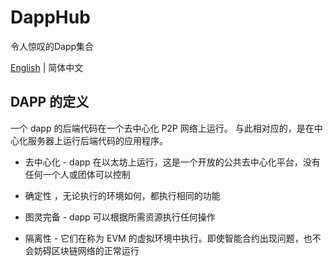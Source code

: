 # DappHub

令人惊叹的Dapp集合

[English](README.md) | 简体中文

## DAPP 的定义

一个 dapp 的后端代码在一个去中心化 P2P 网络上运行。 与此相对应的，是在中心化服务器上运行后端代码的应用程序。

+ 去中心化 - dapp 在以太坊上运行，这是一个开放的公共去中心化平台，没有任何一个人或团体可以控制

+ 确定性 ，无论执行的环境如何，都执行相同的功能

+ 图灵完备 - dapp 可以根据所需资源执行任何操作

+ 隔离性 - 它们在称为 EVM 的虚拟环境中执行。即使智能合约出现问题，也不会妨碍区块链网络的正常运行